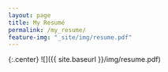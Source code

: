 ```yaml
---
layout: page
title: My Resumé
permalink: /my_resume/
feature-img: "_site/img/resume.pdf"
---
```


{:.center}
![]({{ site.baseurl }}/img/resume.pdf)
